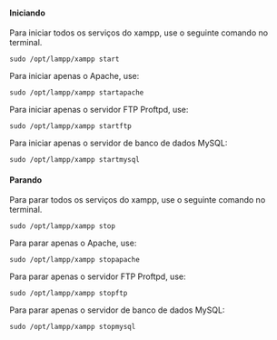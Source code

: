 #### Iniciando

Para iniciar todos os serviços do xampp, use o seguinte comando no terminal.

```
sudo /opt/lampp/xampp start
```

Para iniciar apenas o Apache, use:

```
sudo /opt/lampp/xampp startapache
```

Para iniciar apenas o servidor FTP Proftpd, use:

```
sudo /opt/lampp/xampp startftp
```

Para iniciar apenas o servidor de banco de dados MySQL:

```
sudo /opt/lampp/xampp startmysql
```

#### Parando

Para parar todos os serviços do xampp, use o seguinte comando no terminal.

```
sudo /opt/lampp/xampp stop
```

Para parar apenas o Apache, use:

```
sudo /opt/lampp/xampp stopapache
```

Para parar apenas o servidor FTP Proftpd, use:

```
sudo /opt/lampp/xampp stopftp
```

Para parar apenas o servidor de banco de dados MySQL:

```
sudo /opt/lampp/xampp stopmysql
```

